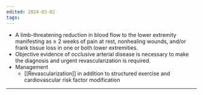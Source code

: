 ```yaml
---
edited: 2024-03-02
tags:
---
```

- A limb-threatening reduction in blood flow to the lower extremity manifesting as ≥ 2 weeks of pain at rest, nonhealing wounds, and/or frank tissue loss in one or both lower extremities. 
- Objective evidence of occlusive arterial disease is necessary to make the diagnosis and urgent revascularization is required.  
- Management
	- [[Revascularization]] in addition to structured exercise and cardiovascular risk factor modification

---
